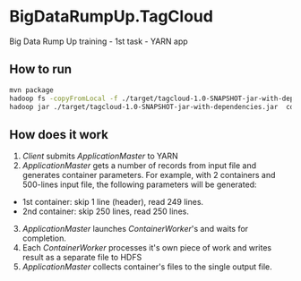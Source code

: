 # BigDataRumpUp.TagCloud
Big Data Rump Up training - 1st task - YARN app

## How to run

```bash
mvn package
hadoop fs -copyFromLocal -f ./target/tagcloud-1.0-SNAPSHOT-jar-with-dependencies.jar /apps/tagcloud/tagcloud.jar
hadoop jar ./target/tagcloud-1.0-SNAPSHOT-jar-with-dependencies.jar  com.khaale.bigdatarampup.tagcloud.yarn.Client /data/tagcloud/prod/user.profile.tags.us.txt 2 hdfs:///apps/tagcloud/tagcloud.jar
```

## How does it work

1. _Client_ submits _ApplicationMaster_ to YARN
2. _ApplicationMaster_ gets a number of records from input file and generates container parameters. For example, with 2 containers and 500-lines input file, the following parameters will be generated:
  - 1st container: skip 1 line (header), read 249 lines.
  - 2nd container: skip 250 lines, read 250 lines.
3. _ApplicationMaster_ launches _ContainerWorker_'s and waits for completion.
4. Each _ContainerWorker_ processes it's own piece of work and writes result as a separate file to HDFS
5. _ApplicationMaster_ collects container's files to the single output file.
